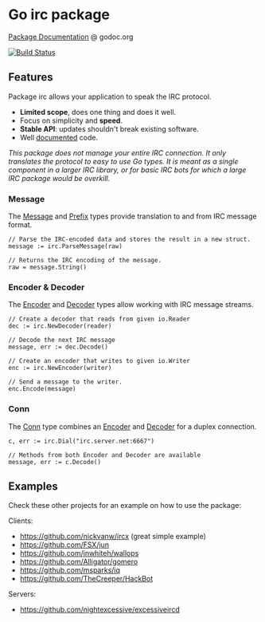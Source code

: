 # Go **irc** package

[Package Documentation][Documentation] @ godoc.org

[![Build Status](https://drone.io/github.com/sorcix/irc/status.png)](https://drone.io/github.com/sorcix/irc/latest)

## Features
Package irc allows your application to speak the IRC protocol.

 - **Limited scope**, does one thing and does it well.
 - Focus on simplicity and **speed**.
 - **Stable API**: updates shouldn't break existing software.
 - Well [documented][Documentation] code.

*This package does not manage your entire IRC connection. It only translates the protocol to easy to use Go types. It is meant as a single component in a larger IRC library, or for basic IRC bots for which a large IRC package would be overkill.*

### Message
The [Message][] and [Prefix][] types provide translation to and from IRC message format.

    // Parse the IRC-encoded data and stores the result in a new struct.
    message := irc.ParseMessage(raw)

    // Returns the IRC encoding of the message.
    raw = message.String()

### Encoder & Decoder
The [Encoder][] and [Decoder][] types allow working with IRC message streams.

    // Create a decoder that reads from given io.Reader
    dec := irc.NewDecoder(reader)

    // Decode the next IRC message
    message, err := dec.Decode()

    // Create an encoder that writes to given io.Writer
    enc := irc.NewEncoder(writer)

    // Send a message to the writer.
    enc.Encode(message)

### Conn
The [Conn][] type combines an [Encoder][] and [Decoder][] for a duplex connection.

    c, err := irc.Dial("irc.server.net:6667")

    // Methods from both Encoder and Decoder are available
    message, err := c.Decode()

## Examples
Check these other projects for an example on how to use the package:

Clients:

 - https://github.com/nickvanw/ircx (great simple example)
 - https://github.com/FSX/jun
 - https://github.com/jnwhiteh/wallops
 - https://github.com/Alligator/gomero
 - https://github.com/msparks/iq
 - https://github.com/TheCreeper/HackBot

Servers:

 - https://github.com/nightexcessive/excessiveircd


[Documentation]: https://godoc.org/github.com/sorcix/irc "Package documentation by Godoc.org"
[Message]: http://godoc.org/github.com/sorcix/irc#Message "Message type documentation"
[Prefix]: http://godoc.org/github.com/sorcix/irc#Prefix "Prefix type documentation"
[Encoder]: http://godoc.org/github.com/sorcix/irc#Encoder "Encoder type documentation"
[Decoder]: http://godoc.org/github.com/sorcix/irc#Decoder "Decoder type documentation"
[Conn]: http://godoc.org/github.com/sorcix/irc#Conn "Conn type documentation"
[RFC1459]: http://tools.ietf.org/html/rfc1459.html "RFC 1459"
